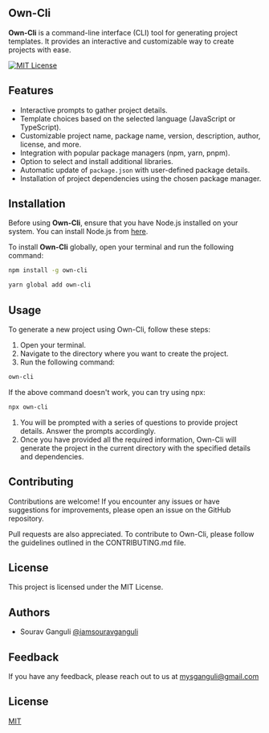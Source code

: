 ## Own-Cli

**Own-Cli** is a command-line interface (CLI) tool for generating project templates. It provides an interactive and customizable way to create projects with ease.

[![MIT License](https://img.shields.io/badge/License-MIT-green.svg)](https://choosealicense.com/licenses/mit/)


## Features

- Interactive prompts to gather project details.
- Template choices based on the selected language (JavaScript or TypeScript).
- Customizable project name, package name, version, description, author, license, and more.
- Integration with popular package managers (npm, yarn, pnpm).
- Option to select and install additional libraries.
- Automatic update of `package.json` with user-defined package details.
- Installation of project dependencies using the chosen package manager.

## Installation

Before using **Own-Cli**, ensure that you have Node.js installed on your system. You can install Node.js from [here](https://nodejs.org).

To install **Own-Cli** globally, open your terminal and run the following command:

```bash
npm install -g own-cli
```
```bash
yarn global add own-cli
```

## Usage
To generate a new project using Own-Cli, follow these steps:

1. Open your terminal.
2. Navigate to the directory where you want to create the project.
3. Run the following command:
```bash
own-cli
```
If the above command doesn't work, you can try using npx:

```bash
npx own-cli
```
1. You will be prompted with a series of questions to provide project details. Answer the prompts accordingly.
2. Once you have provided all the required information, Own-Cli will generate the project in the current directory with the specified details and dependencies.
## Contributing
Contributions are welcome! If you encounter any issues or have suggestions for improvements, please open an issue on the GitHub repository.

Pull requests are also appreciated. To contribute to Own-Cli, please follow the guidelines outlined in the CONTRIBUTING.md file.


## License
This project is licensed under the MIT License.


## Authors
- Sourav Ganguli
[@iamsouravganguli](https://www.github.com/iamsouravganguli)


## Feedback
If you have any feedback, please reach out to us at mysganguli@gmail.com

## License

[MIT](https://choosealicense.com/licenses/mit/)
